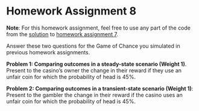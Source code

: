 # Homework Assignment 8

**Note**: For this homework assignment, feel free to use any part of the code from
the [solution](https://github.com/HPM573/HW_7_Solution) 
to [homework assignment 7](https://classroom.github.com/a/zV0Hzay6).

Answer these two questions for the Game of Chance you simulated 
in previous homework assignments. 

**Problem 1: Comparing outcomes in a steady-state scenario (Weight 1)**. 
Present to the casino’s owner the change in their reward 
if they use an unfair coin for which the probability of head is 45%.  

**Problem 2: Comparing outcomes in a transient-state scenario (Weight 1)**: 
Present to the gambler the change in their reward if the casino uses 
an unfair coin for which the probability of head is 45%. 
